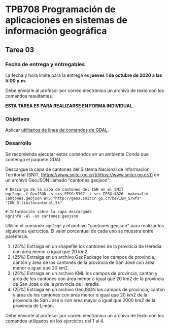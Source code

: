 # TPB708 Programación de aplicaciones en sistemas de información geográfica
## Tarea 03

### Fecha de entrega y entregables
La fecha y hora límite para la entrega es **jueves 1 de octubre de 2020 a las 5:00 p.m.**

Debe enviarle al profesor por correo electrónico un archivo de texto con los comandos resultantes.

**ESTA TAREA ES PARA REALIZARSE EN FORMA INDIVIDUAL**.

### Objetivos
Aplicar [utilitarios de línea de comandos de GDAL](https://gdal.org/programs/).

### Desarrollo
Se recomienda ejecutar estos comandos en un ambiente Conda que contenga el paquete GDAL.

Descargue la capa de cantones del Sistema Nacional de Información Territorial (SNIT, [https://www.snitcr.go.cr/](https://www.snitcr.go.cr/)) en un archivo GeoJSON llamado "cantones.geojson": 
```shell
# Descarga de la capa de cantones del IGN en el SNIT
ogr2ogr -f GeoJSON -s_srs EPSG:5367 -t_srs EPSG:4326 -makevalid cantones.geojson WFS:"http://geos.snitcr.go.cr/be/IGN_5/wfs" "IGN_5:limitecantonal_5k"

# Información sobre la capa descargada
ogrinfo -al -so cantones.geojson
```

Utilice el comando ```ogr2ogr``` y el archivo "cantones.geojson" para realizar los siguientes ejercicios. El valor porcentual de cada uno se muestra entre paréntesis.

1. (25%) Extraiga en un shapefile los cantones de la provincia de Heredia con área menor o igual que 20 km2.
2. (25%) Extraiga en un archivo GeoPackage los campos de provincia, cantón y área de los cantones de la provincia de San José con área menor o igual que 20 km2.
3. (25%) Extraiga en un archivo KML los campos de provincia, cantón y área de los cantones con área menor o igual que 20 km2 de la provincia de San José o de la provincia de Heredia.
4. (25%) Extraiga en un archivo GeoJSON los campos de provincia, cantón y área de los cantones con área menor o igual que 20 km2 de la provincia de San José o con área mayor o igual que 2000 km2 de la provincia de Limón.

Debe enviarle al profesor por correo electrónico un archivo de texto con los comandos utilizados en los ejercicios del 1 al 4.
